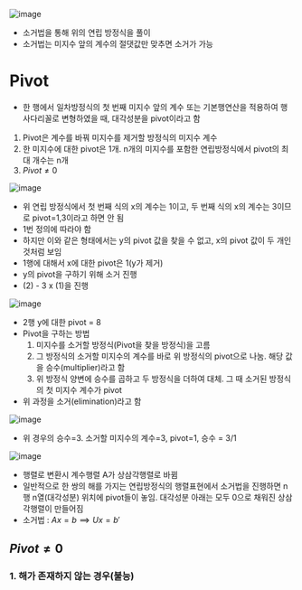 ![image](https://github.com/user-attachments/assets/5f925d7b-a04e-4cc3-8ed3-5c76419d00de)

- 소거법을 통해 위의 연립 방정식을 풀이
- 소거법는 미지수 앞의 계수의 절댓값만 맞추면 소거가 가능

# Pivot
- 한 행에서 일차방정식의 첫 번째 미지수 앞의 계수 또는 기본행연산을 적용하여 행사다리꼴로 변형하였을 때, 대각성분을 pivot이라고 함
1. Pivot은 계수를 바꿔 미지수를 제거할 방정식의 미지수 계수
2. 한 미지수에 대한 pivot은 1개. n개의 미지수를 포함한 연립방정식에서 pivot의 최대 개수는 n개
3. $Pivot \neq 0$

![image](https://github.com/user-attachments/assets/dc319490-b53d-473f-b8d0-09a146f1af52)

- 위 연립 방정식에서 첫 번째 식의 x의 계수는 1이고, 두 번째 식의 x의 계수는 3이므로 pivot=1,3이라고 하면 안 됨
- 1번 정의에 따라야 함
- 하지만 이와 같은 형태에서는 y의 pivot 값을 찾을 수 없고, x의 pivot 값이 두 개인 것처럼 보임
- 1행에 대해서 x에 대한 pivot은 1(y가 제거)
- y의 pivot을 구하기 위해 소거 진행
- (2) - 3 x (1)을 진행

![image](https://github.com/user-attachments/assets/0f4cacbb-acc8-4162-9523-1e853a1e19b2)

- 2행 y에 대한 pivot = 8
- Pivot을 구하는 방법
    1. 미지수를 소거할 방정식(Pivot을 찾을 방정식)을 고름
    2. 그 방정식의 소거할 미지수의 계수를 바로 위 방정식의 pivot으로 나눔. 해당 값을 승수(multiplier)라고 함
    3. 위 방정식 양변에 승수를 곱하고 두 방정식을 더하여 대체. 그 때 소거된 방정식의 첫 미지수 계수가 pivot
- 위 과정을 소거(elimination)라고 함

![image](https://github.com/user-attachments/assets/c37179d0-e91d-4442-89aa-96d99cc7d53d)

- 위 경우의 승수=3. 소거할 미지수의 계수=3, pivot=1, 승수 = 3/1

![image](https://github.com/user-attachments/assets/25e5d36b-e5ec-4544-a40a-954d9ea2a23b)

- 행렬로 변환시 계수행렬 A가 상삼각행렬로 바뀜
- 일반적으로 한 쌍의 해를 가지는 연립방정식의 행렬표현에서 소거법을 진행하면 n행 n열(대각성분) 위치에 pivot들이 놓임. 대각성분 아래는 모두 0으로 채워진 상삼각행렬이 만들어짐
- 소거법 : $Ax=b \implies Ux = b'$

## $Pivot \neq 0$
### 1. 해가 존재하지 않는 경우(불능) 
